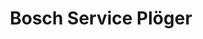 ---
title: "Bosch Service Plöger"
url: /oerlinghausen/bosch-service-ploeger/
shop: Autowerkstatt
---